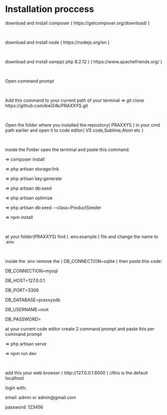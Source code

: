 <h1>Installation proccess</h1>


<p>download and install composer ( https://getcomposer.org/download/ )</p>
<br>
<p>download and install node ( https://nodejs.org/en )</p>
<br>
<p>download and install xampp( php 8.2.12 ) ( https://www.apachefriends.org/ )</p>
<br>
<p>Open command prompt</p>
<br>
<p>Add this command to your current path of your terminal => git clone https://github.com/kiel24k/PRAXXYS.git</p>
<br>
<p>Open the folder where you installed the repository( PRAXXYS ) in your cmd path earlier and open it to code editor( VS code,Sublime,Atom etc )</p>
<br>
<p>inside the Folder open the terminal and paste this command:</p>
    <p>=> composer install</p>
    <p>=> php artisan storage:link</p>
    <p>=> php artisan key:generate</p>
    <p>=> php artisan db:seed</p>
    <p>=> php artisan optimize</p>
    <p>=> php artisan db:seed --class=ProductSeeder</p>
    <p>=> npm install</p>
    <br>
<p>at your folder(PRAXXYS) find ( .env.example ) file and change the name to .env</p>
<br>
<p>inside the .env remove the ( DB_CONNECTION=sqlite ) then paste this code:</p>
      <p>DB_CONNECTION=mysql</p>
      <p>DB_HOST=127.0.0.1</p>
      <p>DB_PORT=3306</p>
      <p>DB_DATABASE=praxxysdb</p>
      <p>DB_USERNAME=root</p>
      <p>DB_PASSWORD=</p>
<p>at your current code editor create 2 command prompt and paste this per command prompt</p>
    <p>=> php artisan serve</p>
    <p>=> npm run dev</p>
<br>
<p>add this your web browser ( http://127.0.0.1:8000 ) //this is the default localhost</p>
<p>login with:</p>
    <p>email: admin or admin@gmail.com</p>
    <p>password: 123456</p>


      
    

